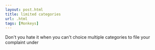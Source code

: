```yaml
---
layout: post.html
title: limited categories
url: .html
tags: [Monkeys]
---
```

Don't you hate it when you can't choice multiple categories to file your complaint under 
